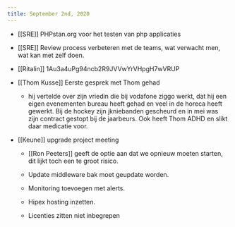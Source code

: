 ```yaml
---
title: September 2nd, 2020
---
```


- [[SRE]] PHPstan.org voor het testen van php applicaties

- [[SRE]] Review process verbeteren met de teams, wat verwacht men, wat kan met zelf doen.

- [[Ritalin]] 1Au3a4uPg94ncb2R9JVVwYrVHpgH7wVRUP

- [[Thom Kusse]] Eerste gesprek met Thom gehad
	 - hij vertelde over zijn vriedin die bij vodafone ziggo werkt, dat hij een eigen evenementen bureau heeft gehad en veel in de horeca heeft gewerkt. Bij de hockey zijn jkniebanden gescheurd en in mei was zijn contract gestopt bij de jaarbeurs. Ook heeft Thom ADHD en slikt daar medicatie voor. 

- [[Keune]] upgrade project meeting
	 - [[Ron Peeters]] geeft de optie aan dat we opnieuw moeten starten, dit lijkt toch een te groot risico.

	 - Update middleware bak moet geupdate worden.

	 - Monitoring toevoegen met alerts. 

	 - Hipex hosting inzetten.

	 - Licenties zitten niet inbegrepen
